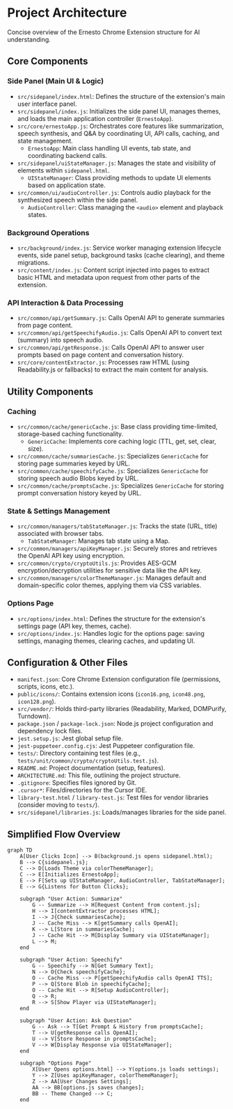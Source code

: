 # Project Architecture

Concise overview of the Ernesto Chrome Extension structure for AI understanding.

## Core Components

### Side Panel (Main UI & Logic)

- `src/sidepanel/index.html`: Defines the structure of the extension's main user interface panel.
- `src/sidepanel/index.js`: Initializes the side panel UI, manages themes, and loads the main application controller (`ErnestoApp`).
- `src/core/ernestoApp.js`: Orchestrates core features like summarization, speech synthesis, and Q&A by coordinating UI, API calls, caching, and state management.
  - `ErnestoApp`: Main class handling UI events, tab state, and coordinating backend calls.
- `src/sidepanel/uiStateManager.js`: Manages the state and visibility of elements within `sidepanel.html`.
  - `UIStateManager`: Class providing methods to update UI elements based on application state.
- `src/common/ui/audioController.js`: Controls audio playback for the synthesized speech within the side panel.
  - `AudioController`: Class managing the `<audio>` element and playback states.

### Background Operations

- `src/background/index.js`: Service worker managing extension lifecycle events, side panel setup, background tasks (cache clearing), and theme migrations.
- `src/content/index.js`: Content script injected into pages to extract basic HTML and metadata upon request from other parts of the extension.

### API Interaction & Data Processing

- `src/common/api/getSummary.js`: Calls OpenAI API to generate summaries from page content.
- `src/common/api/getSpeechifyAudio.js`: Calls OpenAI API to convert text (summary) into speech audio.
- `src/common/api/getResponse.js`: Calls OpenAI API to answer user prompts based on page content and conversation history.
- `src/core/contentExtractor.js`: Processes raw HTML (using Readability.js or fallbacks) to extract the main content for analysis.

## Utility Components

### Caching

- `src/common/cache/genericCache.js`: Base class providing time-limited, storage-based caching functionality.
  - `GenericCache`: Implements core caching logic (TTL, get, set, clear, size).
- `src/common/cache/summariesCache.js`: Specializes `GenericCache` for storing page summaries keyed by URL.
- `src/common/cache/speechifyCache.js`: Specializes `GenericCache` for storing speech audio Blobs keyed by URL.
- `src/common/cache/promptsCache.js`: Specializes `GenericCache` for storing prompt conversation history keyed by URL.

### State & Settings Management

- `src/common/managers/tabStateManager.js`: Tracks the state (URL, title) associated with browser tabs.
  - `TabStateManager`: Manages tab state using a Map.
- `src/common/managers/apiKeyManager.js`: Securely stores and retrieves the OpenAI API key using encryption.
- `src/common/crypto/cryptoUtils.js`: Provides AES-GCM encryption/decryption utilities for sensitive data like the API key.
- `src/common/managers/colorThemeManager.js`: Manages default and domain-specific color themes, applying them via CSS variables.

### Options Page

- `src/options/index.html`: Defines the structure for the extension's settings page (API key, themes, cache).
- `src/options/index.js`: Handles logic for the options page: saving settings, managing themes, clearing caches, and updating UI.

## Configuration & Other Files

- `manifest.json`: Core Chrome Extension configuration file (permissions, scripts, icons, etc.).
- `public/icons/`: Contains extension icons (`icon16.png`, `icon48.png`, `icon128.png`).
- `src/vendor/`: Holds third-party libraries (Readability, Marked, DOMPurify, Turndown).
- `package.json` / `package-lock.json`: Node.js project configuration and dependency lock files.
- `jest.setup.js`: Jest global setup file.
- `jest-puppeteer.config.cjs`: Jest Puppeteer configuration file.
- `tests/`: Directory containing test files (e.g., `tests/unit/common/crypto/cryptoUtils.test.js`).
- `README.md`: Project documentation (setup, features).
- `ARCHITECTURE.md`: This file, outlining the project structure.
- `.gitignore`: Specifies files ignored by Git.
- `.cursor*`: Files/directories for the Cursor IDE.
- `library-test.html` / `library-test.js`: Test files for vendor libraries (consider moving to `tests/`).
- `src/sidepanel/libraries.js`: Loads/manages libraries for the side panel.

## Simplified Flow Overview

```mermaid
graph TD
    A[User Clicks Icon] --> B(background.js opens sidepanel.html);
    B --> C{sidepanel.js};
    C --> D[Loads Theme via colorThemeManager];
    C --> E[Initializes ErnestoApp];
    E --> F[Sets up UIStateManager, AudioController, TabStateManager];
    E --> G{Listens for Button Clicks};

    subgraph "User Action: Summarize"
        G -- Summarize --> H[Request Content from content.js];
        H --> I[contentExtractor processes HTML];
        I --> J{Check summariesCache};
        J -- Cache Miss --> K[getSummary calls OpenAI];
        K --> L[Store in summariesCache];
        J -- Cache Hit --> M[Display Summary via UIStateManager];
        L --> M;
    end

    subgraph "User Action: Speechify"
        G -- Speechify --> N[Get Summary Text];
        N --> O{Check speechifyCache};
        O -- Cache Miss --> P[getSpeechifyAudio calls OpenAI TTS];
        P --> Q[Store Blob in speechifyCache];
        O -- Cache Hit --> R[Setup AudioController];
        Q --> R;
        R --> S[Show Player via UIStateManager];
    end

    subgraph "User Action: Ask Question"
        G -- Ask --> T[Get Prompt & History from promptsCache];
        T --> U[getResponse calls OpenAI];
        U --> V[Store Response in promptsCache];
        V --> W[Display Response via UIStateManager];
    end

    subgraph "Options Page"
        X[User Opens options.html] --> Y(options.js loads settings);
        Y --> Z[Uses apiKeyManager, colorThemeManager];
        Z --> AA[User Changes Settings];
        AA --> BB[options.js saves changes];
        BB -- Theme Changed --> C;
    end
```
